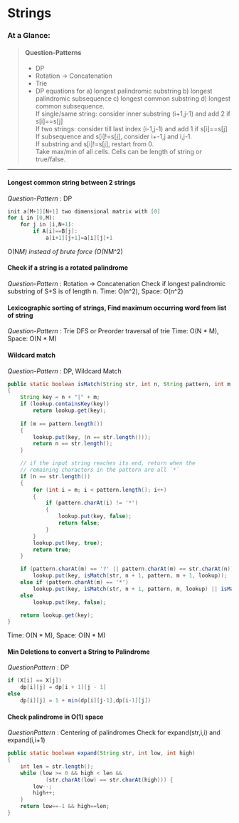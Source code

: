 # Strings
### At a Glance: 
> #### **Question-Patterns**  
> * DP
> * Rotation -> Concatenation
> * Trie
> * DP equations for a) longest palindromic substring b) longest palindromic subsequence c) longest common substring d) longest common subsequence.
<br>If single/same string: consider inner substring (i+1,j-1) and add 2 if s[i]==s[j] 
<br>If two strings: consider till last index (i-1,j-1) and add 1 if s[i]==s[j]
<br>If subsequence and s[i]!=s[j], consider i+-1,j and i,j-1. 
<br>If substring and s[i]!=s[j], restart from 0.
<br>Take max/min of all cells. Cells can be length of string or true/false.
---

#### Longest common string between 2 strings
*Question-Pattern* : DP
```java
init a[M+1][N+1] two dimensional matrix with [0]
for i in [0,M):
    for j in [i,N+1):
        if A[i]==B[j]:
            a[i+1][j+1]=a[i][j]+1
```   
O(N*M) instead of brute force (O(N*M^2)

#### Check if a string is a rotated palindrome
*Question-Pattern* : Rotation -> Concatenation
Check if longest palindromic substring of S+S is of length n.
Time: O(n^2), Space: O(n^2)

#### Lexicographic sorting of strings, Find maximum occurring word from list of string
*Question-Pattern* : Trie
DFS or Preorder traversal of trie
Time: O(N * M), Space: O(N * M) 

#### Wildcard match
*Question-Pattern* : DP, Wildcard Match
```java
public static boolean isMatch(String str, int n, String pattern, int m, Map<String, Boolean> lookup)
{
    String key = n + "|" + m;
    if (lookup.containsKey(key)) 
        return lookup.get(key);
        
    if (m == pattern.length())
    {
        lookup.put(key, (n == str.length()));
        return n == str.length();
    }

    // if the input string reaches its end, return when the
    // remaining characters in the pattern are all `*`
    if (n == str.length())
    {
        for (int i = m; i < pattern.length(); i++)
        {
            if (pattern.charAt(i) != '*')
            {
                lookup.put(key, false);
                return false;
            }
        }
        lookup.put(key, true);
        return true;
    }

    if (pattern.charAt(m) == '?' || pattern.charAt(m) == str.charAt(n))
        lookup.put(key, isMatch(str, n + 1, pattern, m + 1, lookup));
    else if (pattern.charAt(m) == '*')
        lookup.put(key, isMatch(str, n + 1, pattern, m, lookup) || isMatch(str, n, pattern, m + 1, lookup)); //skip * or skip string char
    else 
        lookup.put(key, false);

    return lookup.get(key);
}
```
Time: O(N * M), Space: O(N * M)

#### Min Deletions to convert a String to Palindrome
*QuestionPattern* : DP
```java
if (X[i] == X[j])
    dp[i][j] = dp[i + 1][j - 1]
else 
    dp[i][j] = 1 + min(dp[i][j-1],dp[i-1][j])
```
           
#### Check palindrome in O(1) space
*QuestionPattern* : Centering of palindromes
Check for expand(str,i,i) and expand(i,i+1)
```java
public static boolean expand(String str, int low, int high)
{
    int len = str.length();
    while (low >= 0 && high < len &&
            (str.charAt(low) == str.charAt(high))) {
        low--;
        high++;
    }
    return low==-1 && high==len;
}
 ```
